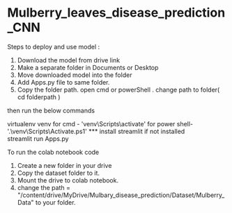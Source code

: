 ﻿# Mulberry_leaves_disease_prediction_CNN

 Steps to deploy and use model : 

1. Download the model from drive link
2. Make a separate folder in Documents or Desktop
3. Move downloaded model into the folder
4. Add Apps.py file to same folder.
5. Copy the folder path.  open cmd or powerShell . change path to folder( cd folderpath )

then run the below commands

virtualenv venv
for cmd - 'venv\Scripts\activate'
for power shell-'.\venv\Scripts\Activate.ps1'
*** install streamlit if not installed
streamlit run Apps.py 

To run the colab notebook code

1. Create a new folder in your drive
2. Copy the dataset folder to it.
3. Mount the drive to colab notebook.
4. change the 
   path = "/content/drive/MyDrive/Mulbary_disease_prediction/Dataset/Mulberry_Data"
	to your folder.
